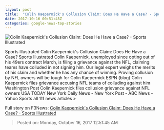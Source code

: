 ```yaml
---
layout: post
title:  "Colin Kaepernick's Collusion Claim: Does He Have a Case? - Sports Illustrated"
date: 2017-10-16 00:51:45Z
categories: google-news-top-stories
---
```


![Colin Kaepernick's Collusion Claim: Does He Have a Case? - Sports Illustrated](https://cdn-s3.si.com/images/colin-kaepernick-2.jpg)

Sports Illustrated Colin Kaepernick's Collusion Claim: Does He Have a Case? Sports Illustrated Colin Kaepernick, unemployed since opting out of his 49ers contract March, is filing a grievance against the NFL, claiming teams have colluded in not signing him. Our legal expert weighs the merits of his claim and whether he has any chance of winning. Proving collusion by NFL owners will be tough for Colin Kaepernick ESPN (blog) Colin Kaepernick files grievance accusing NFL teams of colluding against him Washington Post Colin Kaepernick files collusion grievance against NFL owners USA TODAY New York Daily News - New York Post - ABC News - Yahoo Sports all 111 news articles »


Full story on F3News: [Colin Kaepernick's Collusion Claim: Does He Have a Case? - Sports Illustrated](http://www.f3nws.com/n/zzBGFJ)

> Posted on: Monday, October 16, 2017 12:51:45 AM

